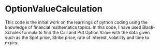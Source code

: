 # OptionValueCalculation
This code is the initial work on the learnings of python coding using the knowledge of financial mathematics topics. In this code, I have used Black-Scholes formula
to find the Call and Put Option Value with the data given such as the Spot price, Strike price, rate of interest, volatility and time to expiry.
